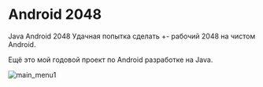 # Android 2048
Java Android 2048
Удачная попытка сделать +- рабочий 2048 на чистом Android.

Ещё это мой годовой проект по Android разработке на Java.

![main_menu1](https://github.com/Pavel-Gornov/2048/assets/77741438/a94f96b9-653a-4f24-b11d-18a8ca0b753d)
